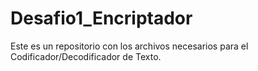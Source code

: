 # Desafio1_Encriptador
Este es un repositorio con los archivos necesarios para el Codificador/Decodificador de Texto.
